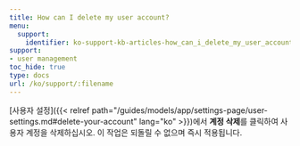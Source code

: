 ```yaml
---
title: How can I delete my user account?
menu:
  support:
    identifier: ko-support-kb-articles-how_can_i_delete_my_user_account
support:
- user management
toc_hide: true
type: docs
url: /ko/support/:filename
---
```


[사용자 설정]({{< relref path="/guides/models/app/settings-page/user-settings.md#delete-your-account" lang="ko" >}})에서 **계정 삭제**를 클릭하여 사용자 계정을 삭제하십시오. 이 작업은 되돌릴 수 없으며 즉시 적용됩니다.

